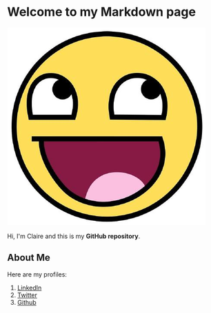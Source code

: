# Welcome to my Markdown page

![Picture of me](yes.jpg)

Hi, I'm Claire and this is my **GitHub repository**.

## About Me

Here are my profiles:
1. [LinkedIn](https://www.linkedin.com/in/claire-l-72b59266/)
2. [Twitter](https://www.happy.co.uk/)
3. [Github](https://github.com/lecariuk)
